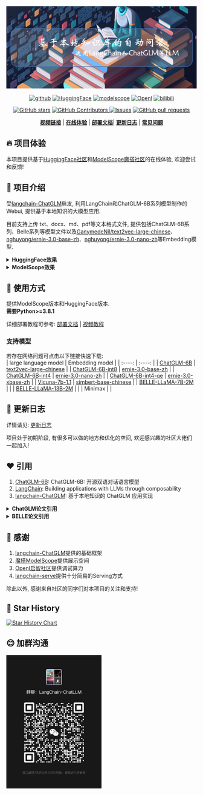 <img src='./img/bg.jpg'>
 <p align="center">
  <a href="https://github.com/thomas-yanxin/LangChain-ChatGLM-Webui"><img src="https://img.shields.io/badge/GitHub-24292e" alt="github"></a>
  <a href="https://huggingface.co/spaces/thomas-yanxin/LangChain-ChatLLM"><img src="https://img.shields.io/badge/HuggingFace-yellow" alt="HuggingFace"></a>
  <a href="https://modelscope.cn/studios/AI-ModelScope/LangChain-ChatLLM/summary"><img src="https://img.shields.io/badge/ModelScope-blueviolet" alt="modelscope"></a>
  <a href="https://openi.pcl.ac.cn/Learning-Develop-Union/LangChain-ChatGLM-Webui"><img src="https://img.shields.io/badge/-OpenI-337AFF" alt="OpenI"></a>
   <a href="https://www.bilibili.com/video/BV1So4y1L7Hb/?share_source=copy_web&vd_source=8162f92b2a1a94035ca9e4e0f6e1860a"><img src="https://img.shields.io/badge/-bilibili-ff69b4" alt="bilibili"></a> 
</p> 
<p align="center">
<a href="https://github.com/thomas-yanxin/LangChain-ChatGLM-Webui/stargazers"><img alt="GitHub stars" src="https://img.shields.io/github/stars/thomas-yanxin/LangChain-ChatGLM-Webui?color=brightgreen" /></a>
<a href="https://github.com/thomas-yanxin/LangChain-ChatGLM-Webui/graphs/contributors">
<img alt="GitHub Contributors" src="https://img.shields.io/github/contributors/thomas-yanxin/LangChain-ChatGLM-Webui" />
</a>
<a href="https://github.com/thomas-yanxin/LangChain-ChatGLM-Webui/issues"><img alt="Issues" src="https://img.shields.io/github/issues/thomas-yanxin/LangChain-ChatGLM-Webui?color=0088ff" /></a>
<a href="https://github.com/thomas-yanxin/LangChain-ChatGLM-Webui/pulls"><img alt="GitHub pull requests" src="https://img.shields.io/github/issues-pr/thomas-yanxin/LangChain-ChatGLM-Webui?color=orange" /></a>
</p>
<p align="center">  
   <a href="https://www.bilibili.com/video/BV1So4y1L7Hb/?share_source=copy_web&vd_source=8162f92b2a1a94035ca9e4e0f6e1860a"><strong>视频链接</strong></a> | <a href="https://huggingface.co/spaces/thomas-yanxin/LangChain-ChatLLM"><strong>在线体验</strong></a> | <a href="https://github.com/thomas-yanxin/LangChain-ChatGLM-Webui/blob/master/docs/deploy.md"><strong>部署文档</strong></a>| <a href="https://github.com/thomas-yanxin/LangChain-ChatGLM-Webui/blob/master/docs/update_history.md"><strong>更新日志</strong></a> | <a href="https://github.com/thomas-yanxin/LangChain-ChatGLM-Webui/blob/master/docs/qa.md"><strong>常见问题</strong></a> 

</p>

## 🔥 项目体验

本项目提供基于[HuggingFace社区](https://huggingface.co/spaces/thomas-yanxin/LangChain-ChatLLM)和[ModelScope魔搭社区](https://modelscope.cn/studios/AI-ModelScope/LangChain-ChatLLM/summary)的在线体验, 欢迎尝试和反馈!  

## 👏 项目介绍

受[langchain-ChatGLM](https://github.com/imClumsyPanda/langchain-ChatGLM)启发, 利用LangChain和ChatGLM-6B系列模型制作的Webui, 提供基于本地知识的大模型应用.

目前支持上传 txt、docx、md、pdf等文本格式文件, 提供包括ChatGLM-6B系列、Belle系列等模型文件以及[GanymedeNil/text2vec-large-chinese](https://huggingface.co/GanymedeNil/text2vec-large-chinese)、[nghuyong/ernie-3.0-base-zh](https://huggingface.co/nghuyong/ernie-3.0-base-zh)、[nghuyong/ernie-3.0-nano-zh](https://huggingface.co/nghuyong/ernie-3.0-nano-zh)等Embedding模型.

<details><summary><b>HuggingFace效果</b></summary>

![](./img/demo_hf.jpg)

</details>
<details><summary><b>ModelScope效果</b></summary>

![](./img/demo_ms.jpg)

</details>

## 🚀 使用方式

提供ModelScope版本和HuggingFace版本.  
**需要Python>=3.8.1**  

详细部署教程可参考: [部署文档](./docs/deploy.md) | [视频教程](https://www.bilibili.com/video/BV1No4y1b7eu/)

### 支持模型

若存在网络问题可点击以下链接快速下载:   
| large language model | Embedding model |
| :----: | :----: |
| [ChatGLM-6B](https://s3.openi.org.cn/opendata/attachment/b/3/b33c55bb-8e7c-4e9d-90e5-c310dcc776d9?X-Amz-Algorithm=AWS4-HMAC-SHA256&X-Amz-Credential=1fa9e58b6899afd26dd3%2F20230424%2Fus-east-1%2Fs3%2Faws4_request&X-Amz-Date=20230424T014727Z&X-Amz-Expires=604800&X-Amz-SignedHeaders=host&response-content-disposition=attachment%3B%20filename%3D%22chatglm-6b.zip%22&X-Amz-Signature=7324f73e66ee6ec9b955023d4f56076e3817b7daf14e874865c45f409094adf3) | [text2vec-large-chinese](https://s3.openi.org.cn/opendata/attachment/a/2/a2f0edca-1b7b-4dfc-b7c8-15730d33cc3e?X-Amz-Algorithm=AWS4-HMAC-SHA256&X-Amz-Credential=1fa9e58b6899afd26dd3%2F20230424%2Fus-east-1%2Fs3%2Faws4_request&X-Amz-Date=20230424T050110Z&X-Amz-Expires=604800&X-Amz-SignedHeaders=host&response-content-disposition=attachment%3B%20filename%3D%22text2vec-large-chinese.zip%22&X-Amz-Signature=a2e1bdb16f7b55fa05e134649ea1967c0be32d7afbcd300ea82202cc3a7aae6c) |
| [ChatGLM-6B-int8](https://s3.openi.org.cn/opendata/attachment/3/a/3aad10d1-ac8e-48f8-ac5f-cea8b54cf41b?X-Amz-Algorithm=AWS4-HMAC-SHA256&X-Amz-Credential=1fa9e58b6899afd26dd3%2F20230424%2Fus-east-1%2Fs3%2Faws4_request&X-Amz-Date=20230424T014606Z&X-Amz-Expires=604800&X-Amz-SignedHeaders=host&response-content-disposition=attachment%3B%20filename%3D%22chatglm-6b-int8.zip%22&X-Amz-Signature=50f15ed60e4feaffb0984feafd5b2627fa8b5b4105c04a2516b122fb251eedc8) | [ernie-3.0-base-zh](https://s3.openi.org.cn/opendata/attachment/7/3/733fe6e4-2c29-46d8-93e8-6be16194a204?X-Amz-Algorithm=AWS4-HMAC-SHA256&X-Amz-Credential=1fa9e58b6899afd26dd3%2F20230424%2Fus-east-1%2Fs3%2Faws4_request&X-Amz-Date=20230424T050111Z&X-Amz-Expires=604800&X-Amz-SignedHeaders=host&response-content-disposition=attachment%3B%20filename%3D%22ernie-3.0-base-zh.zip%22&X-Amz-Signature=92290028b0a64def599f27804e9314972fd115724ed4ad312a48797d20c5feb1) |
| [ChatGLM-6B-int4](https://s3.openi.org.cn/opendata/attachment/b/2/b2c7f23f-6864-40da-9c81-2c0607cb1d02?X-Amz-Algorithm=AWS4-HMAC-SHA256&X-Amz-Credential=1fa9e58b6899afd26dd3%2F20230424%2Fus-east-1%2Fs3%2Faws4_request&X-Amz-Date=20230424T050113Z&X-Amz-Expires=604800&X-Amz-SignedHeaders=host&response-content-disposition=attachment%3B%20filename%3D%22chatglm-6b-int4.zip%22&X-Amz-Signature=e8204284dcb2138e6fdce87d1b704a39f0dbe362512c28cef5a51cdea78a2858) | [ernie-3.0-nano-zh](https://s3.openi.org.cn/opendata/attachment/2/2/22833889-1683-422e-a44c-929bc379904c?X-Amz-Algorithm=AWS4-HMAC-SHA256&X-Amz-Credential=1fa9e58b6899afd26dd3%2F20230422%2Fus-east-1%2Fs3%2Faws4_request&X-Amz-Date=20230422T152948Z&X-Amz-Expires=604800&X-Amz-SignedHeaders=host&response-content-disposition=attachment%3B%20filename%3D%22ernie-3.0-nano-zh.zip%22&X-Amz-Signature=c8b213d627efb8518c8e54a857c7c323e5e0451a08a3a473d37e2372aabd182f) |
| [ChatGLM-6B-int4-qe](https://s3.openi.org.cn/opendata/attachment/b/f/bf5131da-62e0-4b57-b52a-4135c273b4fc?X-Amz-Algorithm=AWS4-HMAC-SHA256&X-Amz-Credential=1fa9e58b6899afd26dd3%2F20230424%2Fus-east-1%2Fs3%2Faws4_request&X-Amz-Date=20230424T050105Z&X-Amz-Expires=604800&X-Amz-SignedHeaders=host&response-content-disposition=attachment%3B%20filename%3D%22chatglm-6b-int4-qe.zip%22&X-Amz-Signature=3205ca3c5690a086eef95bd032a7314b258a7550ad88bb36c4b738cc5059fbee) | [ernie-3.0-xbase-zh](https://s3.openi.org.cn/opendata/attachment/c/5/c5f746c3-4c60-4fb7-8424-8f7e40f3cce8?X-Amz-Algorithm=AWS4-HMAC-SHA256&X-Amz-Credential=1fa9e58b6899afd26dd3%2F20230424%2Fus-east-1%2Fs3%2Faws4_request&X-Amz-Date=20230424T050103Z&X-Amz-Expires=604800&X-Amz-SignedHeaders=host&response-content-disposition=attachment%3B%20filename%3D%22ernie-3.0-xbase-zh.zip%22&X-Amz-Signature=edffb1ee1e7729fc45305750e1faaff54546683e1e1a983fce4cbff16d28e219) | 
| [Vicuna-7b-1.1](https://s3.openi.org.cn/opendata/attachment/2/5/25854cfb-3d57-44ff-a842-2a98e1a2dafe?X-Amz-Algorithm=AWS4-HMAC-SHA256&X-Amz-Credential=1fa9e58b6899afd26dd3%2F20230423%2Fus-east-1%2Fs3%2Faws4_request&X-Amz-Date=20230423T014232Z&X-Amz-Expires=604800&X-Amz-SignedHeaders=host&response-content-disposition=attachment%3B%20filename%3D%22vicuna-7b-1.1.zip%22&X-Amz-Signature=353d6295d5260d5c53ee512680b211b67fe91fab8376aaef4c17e477f09a666a) | [simbert-base-chinese](https://s3.openi.org.cn/opendata/attachment/1/9/19a54b2f-e527-47e1-aa16-62887498b7f7?X-Amz-Algorithm=AWS4-HMAC-SHA256&X-Amz-Credential=1fa9e58b6899afd26dd3%2F20230423%2Fus-east-1%2Fs3%2Faws4_request&X-Amz-Date=20230423T033222Z&X-Amz-Expires=604800&X-Amz-SignedHeaders=host&response-content-disposition=attachment%3B%20filename%3D%22simbert-base-chinese.zip%22&X-Amz-Signature=6ba81f63582fcb5a45fdc33415aabd40cd8ce0e803d79388390006f5feec5def) | 
| [BELLE-LLaMA-7B-2M](https://s3.openi.org.cn/opendata/attachment/2/6/26f570ea-03c8-4e48-8058-e90b4854edfb?X-Amz-Algorithm=AWS4-HMAC-SHA256&X-Amz-Credential=1fa9e58b6899afd26dd3%2F20230424%2Fus-east-1%2Fs3%2Faws4_request&X-Amz-Date=20230424T045945Z&X-Amz-Expires=604800&X-Amz-SignedHeaders=host&response-content-disposition=attachment%3B%20filename%3D%22BELLE-LLaMA-7B-2M.zip%22&X-Amz-Signature=a3a06bbce4389e21e384d5831f3a484bfae29a4af5a71fb043c26e6282ac00ee) | | 
| [BELLE-LLaMA-13B-2M](https://s3.openi.org.cn/opendata/attachment/a/c/acb0655f-4d3c-49c4-8320-f4b8584cf5bb?X-Amz-Algorithm=AWS4-HMAC-SHA256&X-Amz-Credential=1fa9e58b6899afd26dd3%2F20230424%2Fus-east-1%2Fs3%2Faws4_request&X-Amz-Date=20230424T014910Z&X-Amz-Expires=604800&X-Amz-SignedHeaders=host&response-content-disposition=attachment%3B%20filename%3D%22BELLE-LLaMA-13B-2M.zip%22&X-Amz-Signature=7409fd2eba9768e720380759601cd462deabb3ebb24f493b21e1762b5f3410da) | | 
| Minimax | |

## 💪 更新日志

详情请见: [更新日志](./docs/update_history.md)

项目处于初期阶段, 有很多可以做的地方和优化的空间, 欢迎感兴趣的社区大佬们一起加入!

## ❤️ 引用

1. [ChatGLM-6B](https://github.com/THUDM/ChatGLM-6B): ChatGLM-6B: 开源双语对话语言模型
2. [LangChain](https://github.com/hwchase17/langchain): Building applications with LLMs through composability
3. [langchain-ChatGLM](https://github.com/imClumsyPanda/langchain-ChatGLM): 基于本地知识的 ChatGLM 应用实现
<details><summary><b>ChatGLM论文引用</b></summary>

```
@inproceedings{
  zeng2023glm-130b,
  title={{GLM}-130B: An Open Bilingual Pre-trained Model},
  author={Aohan Zeng and Xiao Liu and Zhengxiao Du and Zihan Wang and Hanyu Lai and Ming Ding and Zhuoyi Yang and Yifan Xu and Wendi Zheng and Xiao Xia and Weng Lam Tam and Zixuan Ma and Yufei Xue and Jidong Zhai and Wenguang Chen and Zhiyuan Liu and Peng Zhang and Yuxiao Dong and Jie Tang},
  booktitle={The Eleventh International Conference on Learning Representations (ICLR)},
  year={2023},
  url={https://openreview.net/forum?id=-Aw0rrrPUF}
}
```

```
@inproceedings{du2022glm,
  title={GLM: General Language Model Pretraining with Autoregressive Blank Infilling},
  author={Du, Zhengxiao and Qian, Yujie and Liu, Xiao and Ding, Ming and Qiu, Jiezhong and Yang, Zhilin and Tang, Jie},
  booktitle={Proceedings of the 60th Annual Meeting of the Association for Computational Linguistics (Volume 1: Long Papers)},
  pages={320--335},
  year={2022}
}
```

</details>
<details><summary><b>BELLE论文引用</b></summary>

```
@misc{BELLE,
  author = {Yunjie Ji, Yong Deng, Yan Gong, Yiping Peng, Qiang Niu, Baochang Ma and Xiangang Li},
  title = {BELLE: Be Everyone's Large Language model Engine },
  year = {2023},
  publisher = {GitHub},
  journal = {GitHub repository},
  howpublished = {\url{https://github.com/LianjiaTech/BELLE}},
}
@article{belle2023exploring,
  title={Exploring the Impact of Instruction Data Scaling on Large Language Models: An Empirical Study on Real-World Use Cases},
  author={Yunjie Ji, Yong Deng, Yan Gong, Yiping Peng, Qiang Niu, Lei Zhang, Baochang Ma, Xiangang Li},
  journal={arXiv preprint arXiv:2303.14742},
  year={2023}
}
```

</details>

## 🙇‍ ‍感谢

1. [langchain-ChatGLM](https://github.com/imClumsyPanda/langchain-ChatGLM)提供的基础框架
2. [魔搭ModelScope](https://modelscope.cn/home)提供展示空间
3. [OpenI启智社区](https://openi.pcl.ac.cn/)提供调试算力
4. [langchain-serve](https://github.com/jina-ai/langchain-serve)提供十分简易的Serving方式

除此以外, 感谢来自社区的同学们对本项目的关注和支持!

## 🌟 Star History

[![Star History Chart](https://api.star-history.com/svg?repos=thomas-yanxin/LangChain-ChatGLM-Webui&type=Date)](https://star-history.com/#thomas-yanxin/LangChain-ChatGLM-Webui&Date)

## 😊 加群沟通

<div> <img src="./img/wechat_group.jpg" width = 50%/> </div>
